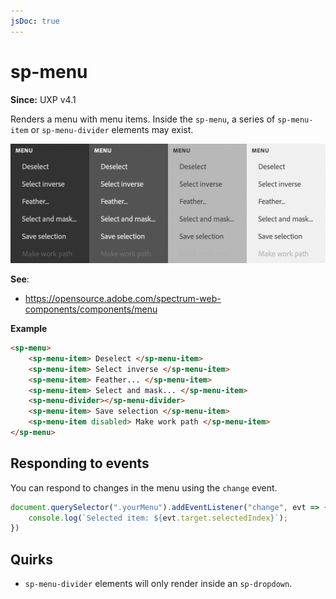 ```yaml
---
jsDoc: true
---
```

# sp-menu

**Since:** UXP v4.1

Renders a menu with menu items. Inside the `sp-menu`, a series of `sp-menu-item` or `sp-menu-divider` elements may exist.

![Menus](../../assets/sp-menu.png)

**See**:
- https://opensource.adobe.com/spectrum-web-components/components/menu

**Example**

```html
<sp-menu>
    <sp-menu-item> Deselect </sp-menu-item>
    <sp-menu-item> Select inverse </sp-menu-item>
    <sp-menu-item> Feather... </sp-menu-item>
    <sp-menu-item> Select and mask... </sp-menu-item>
    <sp-menu-divider></sp-menu-divider>
    <sp-menu-item> Save selection </sp-menu-item>
    <sp-menu-item disabled> Make work path </sp-menu-item>
</sp-menu>
```

## Responding to events

You can respond to changes in the menu using the `change` event.

```js
document.querySelector(".yourMenu").addEventListener("change", evt => {
    console.log(`Selected item: ${evt.target.selectedIndex}`);
})
```

## Quirks

* `sp-menu-divider` elements will only render inside an `sp-dropdown`.

